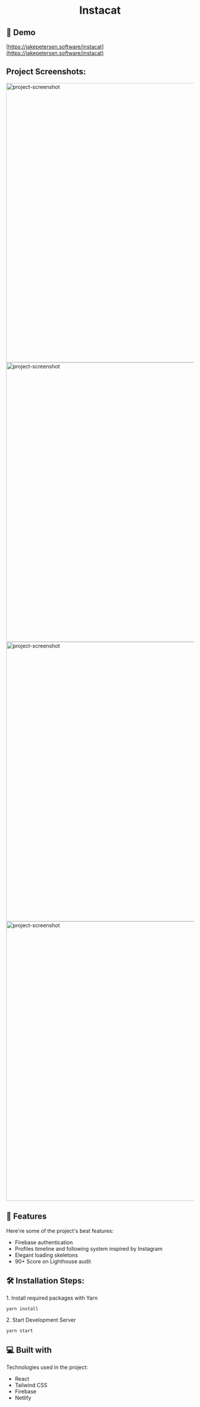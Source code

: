 <h1 id="title" align="center">Instacat</h1>

<h2>🚀 Demo</h2>

[https://jakepetersen.software/instacat](https://jakepetersen.software/instacat)

<h2>Project Screenshots:</h2>

<img src="https://cdn.discordapp.com/attachments/955881630952726609/955905706295459901/unknown.png" alt="project-screenshot" width="750">

<img src="https://cdn.discordapp.com/attachments/955881630952726609/955892872958337065/unknown.png" alt="project-screenshot" width="750" >

<img src="https://cdn.discordapp.com/attachments/955881630952726609/955893162516295700/unknown.png" alt="project-screenshot" width="750" >

<img src="https://cdn.discordapp.com/attachments/955881630952726609/955911452076683314/unknown.png" alt="project-screenshot" width="750" >

  
  
<h2>🧐 Features</h2>

Here're some of the project's best features:

*   Firebase authentication
*   Profiles timeline and following system inspired by Instagram
*   Elegant loading skeletons
*   90+ Score on Lighthouse audit

<h2>🛠️ Installation Steps:</h2>

<p>1. Install required packages with Yarn</p>

```
yarn install
```

<p>2. Start Development Server</p>

```
yarn start
```

  
  
<h2>💻 Built with</h2>

Technologies used in the project:

*   React
*   Tailwind CSS
*   Firebase
*   Netlify